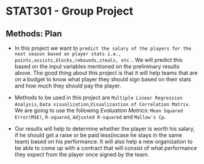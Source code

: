 # STAT301 - Group Project
## Methods: Plan
- In this project we want to `predict the salary of the players for the next season based on player stats i.e., points,assists,blocks,rebounds,steals, etc.`. We will predict this based on the input variables mentioned on the preliminary results above. The good thing about this project is that it will help teams that are on a budget to know what player they should sign based on their stats and how much they should pay the player. 

- Methods to be used in this project are `Multiple Linear Regression Analysis`, `Data visualization`,`Visualizastion of Correlation Matrix`. We are going to use the following $Evaluation$ $Metrics$: `Mean Squared Error(MSE)`, `R-squared`, `Adjusted R-squared` and `Mallow's Cp`.

- Our results will help to determine whether the player is worth his salary, if he should get a raise or be paid less(incase he stays in the same team) based on his performance. It will also help a new organization to be able to come up with a contract that will consist of what performance they expect from the player once signed by the team.
